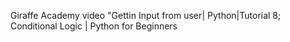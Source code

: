Giraffe Academy video "Gettin Input from user| Python|Tutorial 8; Conditional Logic | Python for Beginners  
